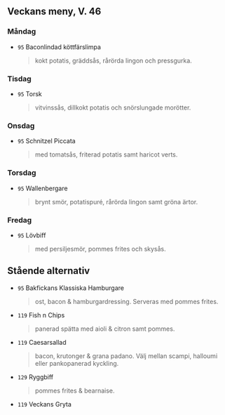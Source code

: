 ## Veckans meny, V. 46

### Måndag 

* `95` Baconlindad köttfärslimpa
  > kokt potatis, gräddsås, rårörda lingon och pressgurka. 
 
  


### Tisdag

* `95` Torsk
  > vitvinssås, dillkokt potatis och snörslungade morötter.
  


### Onsdag

* `95` Schnitzel Piccata
  > med tomatsås, friterad potatis samt haricot verts.



### Torsdag

* `95` Wallenbergare 
  >  brynt smör, potatispuré, rårörda lingon samt gröna ärtor.


### Fredag

* `95` Lövbiff
  > med persiljesmör, pommes frites och skysås.


## Stående alternativ

* `95` Bakfickans Klassiska Hamburgare
  > ost, bacon & hamburgardressing. Serveras med pommes frites.

* `119` Fish n Chips   
  >  panerad spätta med aioli & citron samt pommes.
* `119` Caesarsallad
  > bacon, krutonger & grana padano. Välj mellan scampi, halloumi eller pankopanerad kyckling.
  
* `129` Ryggbiff
  > pommes frites & bearnaise.

* `119` Veckans Gryta 
  > 

